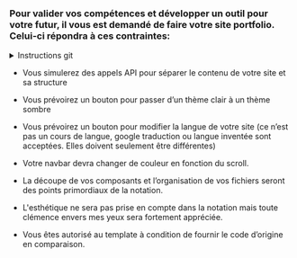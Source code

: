 ### Pour valider vos compétences et développer un outil pour votre futur, il vous est demandé de faire votre site portfolio. Celui-ci répondra à ces contraintes:

<details>
<summary>Instructions git</summary>
<p>Vous ferez un git public à la lecture et vous enverrez le lien du repo à Henri Michelon et moi même (Remidelaporte)</p>
</details>

* Vous simulerez des appels API pour séparer le contenu de votre site et sa structure

* Vous prévoirez un bouton pour passer d’un thème clair à un thème sombre

* Vous prévoirez un bouton pour modifier la langue de votre site (ce n’est pas un cours de langue, google traduction ou langue inventée sont acceptées. Elles doivent seulement être différentes)

* Votre navbar devra changer de couleur en fonction du scroll.

* La découpe de vos composants et l’organisation de vos fichiers seront des points primordiaux de la notation.

* L'esthétique ne sera pas prise en compte dans la notation mais toute clémence envers mes yeux sera fortement appréciée.

* Vous êtes autorisé au template à condition de fournir le code d’origine en comparaison.
